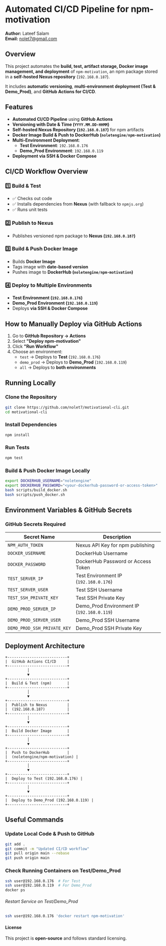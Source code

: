 # Automated CI/CD Pipeline for npm-motivation

**Author:** Lateef Salam  
**Email:** nolet7@gmail.com  

## Overview
This project automates the **build, test, artifact storage, Docker image management, and deployment** of `npm-motivation`, an npm package stored in a **self-hosted Nexus repository** (`192.168.0.187`).

It includes **automatic versioning**, **multi-environment deployment (Test & Demo_Prod)**, and **GitHub Actions for CI/CD**.

## Features
- **Automated CI/CD Pipeline** using **GitHub Actions**
- **Versioning with Date & Time (`YYYY.MM.DD-HHMM`)**
- **Self-hosted Nexus Repository (`192.168.0.187`)** for npm artifacts
- **Docker Image Build & Push to DockerHub (`noletengine/npm-motivation`)**
- **Multi-Environment Deployment**:
  - **Test Environment**: `192.168.0.176`
  - **Demo_Prod Environment**: `192.168.0.119`
- **Deployment via SSH & Docker Compose**

## CI/CD Workflow Overview
### 1️⃣ Build & Test
- ✅ Checks out code
- ✅ Installs dependencies from **Nexus** (with fallback to `npmjs.org`)
- ✅ Runs unit tests

### 2️⃣ Publish to Nexus
-  Publishes versioned npm package to **Nexus (`192.168.0.187`)**

### 3️⃣ Build & Push Docker Image
-  Builds **Docker Image**
- Tags image with **date-based version**
- Pushes image to **DockerHub (`noletengine/npm-motivation`)**

### 4️⃣ Deploy to Multiple Environments
-  **Test Environment (`192.168.0.176`)**
-  **Demo_Prod Environment (`192.168.0.119`)**
-  Deploys **via SSH & Docker Compose**

## How to Manually Deploy via GitHub Actions
1. Go to **GitHub Repository → Actions**
2. Select **"Deploy npm-motivation"**
3. Click **"Run Workflow"**
4. Choose an environment:
   - `test` → Deploys to **Test** (`192.168.0.176`)
   - `demo_prod` → Deploys to **Demo_Prod** (`192.168.0.119`)
   - `all` → Deploys to **both environments**

## Running Locally
### Clone the Repository
```sh
git clone https://github.com/nolet7/motivational-cli.git
cd motivational-cli
```

### Install Dependencies
```sh
npm install
```

### Run Tests
```sh
npm test
```

### Build & Push Docker Image Locally
```sh
export DOCKERHUB_USERNAME="noletengine"
export DOCKERHUB_PASSWORD="<your-dockerhub-password-or-access-token>"
bash scripts/build_docker.sh
bash scripts/push_docker.sh
```

## Environment Variables & GitHub Secrets
### GitHub Secrets Required
| Secret Name  | Description |
|-------------|------------|
| `NPM_AUTH_TOKEN` | Nexus API Key for npm publishing |
| `DOCKER_USERNAME` | DockerHub Username |
| `DOCKER_PASSWORD` | DockerHub Password or Access Token |
| `TEST_SERVER_IP` | Test Environment IP (`192.168.0.176`) |
| `TEST_SERVER_USER` | Test SSH Username |
| `TEST_SSH_PRIVATE_KEY` | Test SSH Private Key |
| `DEMO_PROD_SERVER_IP` | Demo_Prod Environment IP (`192.168.0.119`) |
| `DEMO_PROD_SERVER_USER` | Demo_Prod SSH Username |
| `DEMO_PROD_SSH_PRIVATE_KEY` | Demo_Prod SSH Private Key |

## Deployment Architecture
```
+---------------------------+
|  GitHub Actions CI/CD     |
+---------------------------+
          │
          ▼
+---------------------------+
|  Build & Test (npm)       |
+---------------------------+
          │
          ▼
+---------------------------+
|  Publish to Nexus         |
|  (192.168.0.187)          |
+---------------------------+
          │
          ▼
+---------------------------+
|  Build Docker Image       |
+---------------------------+
          │
          ▼
+---------------------------+
|  Push to DockerHub        |
|  (noletengine/npm-motivation) |
+---------------------------+
          │
          ▼
+---------------------------+
|  Deploy to Test (192.168.0.176) |
+---------------------------+
          │
          ▼
+---------------------------+
|  Deploy to Demo_Prod (192.168.0.119) |
+---------------------------+
```

## Useful Commands
### Update Local Code & Push to GitHub
```sh
git add .
git commit -m "Updated CI/CD workflow"
git pull origin main --rebase
git push origin main
```

### Check Running Containers on Test/Demo_Prod
```sh
ssh user@192.168.0.176  # For Test
ssh user@192.168.0.119  # For Demo_Prod
docker ps
```

###### Restart Service on Test/Demo_Prod
```sh
ssh user@192.168.0.176 'docker restart npm-motivation'
```

#### License
This project is **open-source** and follows standard licensing.

